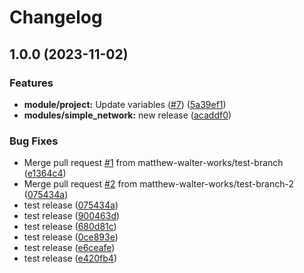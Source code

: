 # Changelog

## 1.0.0 (2023-11-02)


### Features

* **module/project:** Update variables ([#7](https://github.com/matthew-walter-works/terraform-releases-pls/issues/7)) ([5a39ef1](https://github.com/matthew-walter-works/terraform-releases-pls/commit/5a39ef1252d6410ddaa75aefed93a2dfffc6965e))
* **modules/simple_network:** new release ([acaddf0](https://github.com/matthew-walter-works/terraform-releases-pls/commit/acaddf0236cd9773462467d072d2eadaabdb5148))


### Bug Fixes

* Merge pull request [#1](https://github.com/matthew-walter-works/terraform-releases-pls/issues/1) from matthew-walter-works/test-branch ([e1364c4](https://github.com/matthew-walter-works/terraform-releases-pls/commit/e1364c47c6b5eec0b0c3ae97030bce92579e5165))
* Merge pull request [#2](https://github.com/matthew-walter-works/terraform-releases-pls/issues/2) from matthew-walter-works/test-branch-2 ([075434a](https://github.com/matthew-walter-works/terraform-releases-pls/commit/075434af6979fdabedbad43bc0423d77af4268e3))
* test release ([075434a](https://github.com/matthew-walter-works/terraform-releases-pls/commit/075434af6979fdabedbad43bc0423d77af4268e3))
* test release ([900463d](https://github.com/matthew-walter-works/terraform-releases-pls/commit/900463db0b1ed4ff7882e2fe9a98f1e72c835b84))
* test release ([680d81c](https://github.com/matthew-walter-works/terraform-releases-pls/commit/680d81cb5810eddac6e45846756cfdd180c54726))
* test release ([0ce893e](https://github.com/matthew-walter-works/terraform-releases-pls/commit/0ce893e343a4f307aa6c06db710c39c8be26a5bd))
* test release ([e6ceafe](https://github.com/matthew-walter-works/terraform-releases-pls/commit/e6ceafe1133465e189bf880f37a1a635a7928b2b))
* test release ([e420fb4](https://github.com/matthew-walter-works/terraform-releases-pls/commit/e420fb43ea4f0866e1d69295726959e4d4db2718))

